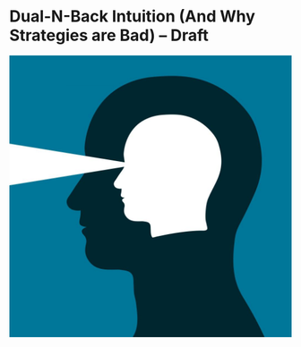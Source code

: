 # Dual-N-Back Intuition (And Why Strategies are Bad) – Draft

![Data Example](https://github.com/dclipca/dclipca.github.io/raw/master/images/intuition.jpg)
